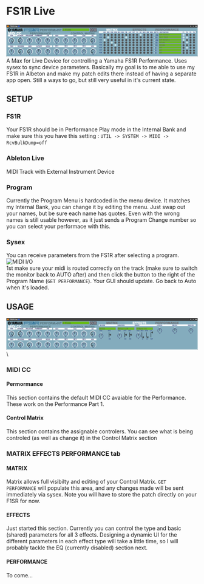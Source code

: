 # FS1R Live
![FS1R Live](./images/fs1r-matrix.png "FS1R Live")\
A Max for Live Device for controlling a Yamaha FS1R Performance.  Uses sysex to sync device parameters.  Basically my goal is to me able to use my FS1R in Albeton and make my patch edits there instead of having a separate app open. Still a ways to go, but still very useful in it's current state.

## SETUP
### FS1R
Your FS1R should be in Performance Play mode in the Internal Bank and make sure this you have this setting :
 `UTIL -> SYSTEM -> MIDI -> RcvBulkDump=off`
### Ableton Live
MIDI Track with External Instrument Device
### Program
Currently the Program Menu is hardcoded in the menu device.  It matches my Internal Bank, you can change it by editing the menu. Just swap out your names, but be sure each name has quotes. Even with the wrong names is still usable however, as it just sends a Program Change number so you can select your performace with this. 
### Sysex
You can receive parameters from the FS1R after selecting a program.\
![MIDI I/O](./images/midiio.png "MIDI I/O")\
1st make sure your midi is routed correctly on the track (make sure to switch the monitor back to AUTO after) and then click the button to the right of the Program Name (`GET PERFORMANCE`).  Your GUI should update. Go back to Auto when it's loaded.

## USAGE
![FS1R Live Effects](./images/fs1r-effects.png "FS1R Live Effects")\
### MIDI CC
#### Permormance
This section contains the default MIDI CC avaiable for the Performance.  These work on the Performance Part 1.
#### Control Matrix
This section contains the assignable controlers.  You can see what is being controled (as well as change it) in the Control Matrix section
### MATRIX EFFECTS PERFORMANCE tab
#### MATRIX
Matrix allows full visibilty and editing of your Control Matrix.  `GET PERFORMANCE` will populate this area, and any changes made will be sent immediately via sysex.  Note you will have to store the patch directly on your F1SR for now.
#### EFFECTS
Just started this section.  Currently you can control the type and basic (shared) parameters for all 3 effects.  Designing a dynamic UI for the different parameters in each effect type will take a little time, so I will probably tackle the EQ (currently disabled) section next.
#### PERFORMANCE
To come...